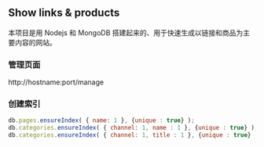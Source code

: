 Show links & products
-----------------

本项目是用 Nodejs 和 MongoDB 搭建起来的、用于快速生成以链接和商品为主要内容的网站。

### 管理页面
http://hostname:port/manage


### 创建索引
```js
db.pages.ensureIndex( { name: 1 }, {unique : true} );
db.categories.ensureIndex( { channel: 1, name : 1 }, {unique : true} );
db.categories.ensureIndex( { channel: 1, title : 1 }, {unique : true} );
```
